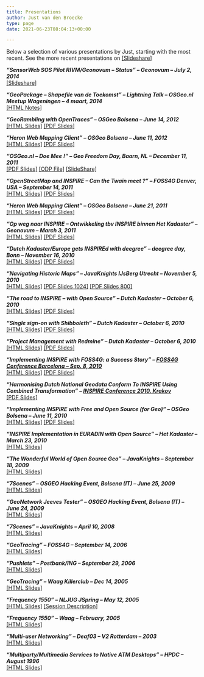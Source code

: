 ```yaml
---
title: Presentations
author: Just van den Broecke
type: page
date: 2021-06-23T08:04:13+00:00

---
```

Below a selection of various presentations by Just, starting with the most recent. See the more recent presentations on [\[Slideshare\]][1]

**_&#8220;SensorWeb SOS Pilot RIVM/Geonovum &#8211; Status&#8221; &#8211; Geonovum &#8211; July 2, 2014_**  
[\[Slideshare\]][2]

**_&#8220;GeoPackage &#8211; Shapefile van de Toekomst&#8221; &#8211; Lightning Talk &#8211; OSGeo.nl Meetup Wageningen &#8211; 4 maart, 2014_**  
[\[HTML Notes\]][3]

**_&#8220;GeoRambling with OpenTraces&#8221; &#8211; OSGeo Bolsena &#8211; June 14, 2012_**  
[\[HTML Slides\]][4] [\[PDF Slides\]][5]

**_&#8220;Heron Web Mapping Client&#8221; &#8211; OSGeo Bolsena &#8211; June 11, 2012_**  
[\[HTML Slides\]][6] [\[PDF Slides\]][7]

**_&#8220;OSGeo.nl &#8211; Doe Mee !&#8221; &#8211; Geo Freedom Day, Baarn, NL &#8211; December 11, 2011_**  
[\[PDF Slides\]][8] [\[ODP File\]][9] [\[SlideShare\]][10]

**_&#8220;OpenStreetMap and INSPIRE &#8211; Can the Twain meet ?&#8221; &#8211; FOSS4G Denver, USA &#8211; September 14, 2011_**  
[\[HTML Slides\]][11] [\[PDF Slides\]][12]

**_&#8220;Heron Web Mapping Client&#8221; &#8211; OSGeo Bolsena &#8211; June 21, 2011_**  
[\[HTML Slides\]][13] [\[PDF Slides\]][14]

**_&#8220;Op weg naar INSPIRE &#8211; Ontwikkeling tbv INSPIRE binnen Het Kadaster&#8221; &#8211; Geonovum &#8211; March 3, 2011_**  
[\[HTML Slides\]][15] [\[PDF Slides\]][16]

**_&#8220;Dutch Kadaster/Europe gets INSPIREd with deegree&#8221; &#8211; deegree day, Bonn &#8211; November 16, 2010_**  
[\[HTML Slides\]][17] [\[PDF Slides\]][18]

**_&#8220;Navigating Historic Maps&#8221; &#8211; JavaKnights IJsBerg Utrecht &#8211; November 5, 2010_**  
[\[HTML Slides\]][19] [\[PDF Slides 1024\]][20] [\[PDF Slides 800\]][21]

**_&#8220;The road to INSPIRE &#8211; with Open Source&#8221; &#8211; Dutch Kadaster &#8211; October 6, 2010_**  
[\[HTML Slides\]][22] [\[PDF Slides\]][23]

**_&#8220;Single sign-on with Shibboleth&#8221; &#8211; Dutch Kadaster &#8211; October 6, 2010_**  
[\[HTML Slides\]][24] [\[PDF Slides\]][25]

**_&#8220;Project Management with Redmine&#8221; &#8211; Dutch Kadaster &#8211; October 6, 2010_**  
[\[HTML Slides\]][26] [\[PDF Slides\]][27]

**_&#8220;Implementing INSPIRE with FOSS4G: a Success Story&#8221; &#8211; [FOSS4G Conference Barcelona &#8211; Sep. 8, 2010][28]_**  
[\[HTML Slides\]][29] [\[PDF Slides\]][30]

**_&#8220;Harmonising Dutch National Geodata Conform To INSPIRE Using Combined Transformation&#8221; &#8211; [INSPIRE Conference 2010. Krakov][31]_**  
[\[PDF Slides\]][32]

**_&#8220;Implementing INSPIRE with Free and Open Source (for Geo)&#8221; &#8211; OSGeo Bolsena &#8211; June 11, 2010_**  
[\[HTML Slides\]][33] [\[PDF Slides\]][34]

**_&#8220;INSPIRE Implementation in EURADIN with Open Source&#8221; &#8211; Het Kadaster &#8211; March 23, 2010_**  
[\[HTML Slides\]][35]

**_&#8220;The Wonderful World of Open Source Geo&#8221; &#8211; JavaKnights &#8211; September 18, 2009_**  
[\[HTML Slides\]][36]

**_&#8220;7Scenes&#8221; &#8211; OSGEO Hacking Event, Bolsena (IT) &#8211; June 25, 2009_**  
[\[HTML Slides\]][37]

**_&#8220;GeoNetwork Jeeves Tester&#8221; &#8211; OSGEO Hacking Event, Bolsena (IT) &#8211; June 24, 2009_**  
[\[HTML Slides\]][38]

**_&#8220;7Scenes&#8221; &#8211; JavaKnights &#8211; April 10, 2008_**  
[\[HTML Slides\]][39]

**_&#8220;GeoTracing&#8221; &#8211; FOSS4G &#8211; September 14, 2006_**  
[\[HTML Slides\]][40]

**_&#8220;Pushlets&#8221; &#8211; Postbank/ING &#8211; September 29, 2006_**  
[\[HTML Slides\]][41]

**_&#8220;GeoTracing&#8221; &#8211; Waag Killerclub &#8211; Dec 14, 2005_**  
[\[HTML Slides\]][42]

**_&#8220;Frequency 1550&#8221; &#8211; NLJUG JSpring &#8211; May 12, 2005_**  
[\[HTML Slides\]][43] [\[Session Description\]][44]

**_&#8220;Frequency 1550&#8221; &#8211; Waag &#8211; February, 2005_**  
[\[HTML Slides\]][45]

**_&#8220;Multi-user Networking&#8221; &#8211; Deaf03 &#8211; V2 Rotterdam &#8211; 2003_**  
[\[HTML Slides\]][46]

**_&#8220;Multiparty/Multimedia Services to Native ATM Desktops&#8221; &#8211; HPDC &#8211; August 1996_**  
[\[HTML Slides\]][47]

[1]: http://www.slideshare.net/justb4
[2]: http://www.slideshare.net/justb4/sensorweb-sos-pilot-rivmgeonovum-status
[3]: https://files.justobjects.nl/presentation/geopackage1/index.html
[4]: https://files.justobjects.nl/presentation/bolsena-2012-georambling/index.html
[5]: https://files.justobjects.nl/presentation/bolsena-2012-georambling/bolsena-2012-georambling.pdf
[6]: https://files.justobjects.nl/presentation/bolsena-2012-heron/index.html
[7]: https://files.justobjects.nl/presentation/bolsena-2012-heron/bolsena-2012-heron.pdf
[8]: https://files.justobjects.nl/presentation/geofreedomday-2011-osgeonl/OSGeo.nl-GeofreedomDay-Baarn-2011-Just.pdf
[9]: https://files.justobjects.nl/presentation/geofreedomday-2011-osgeonl/OSGeo.nl-GeofreedomDay-Baarn-2011-Just.odp
[10]: http://www.slideshare.net/justb4/osgeonl-introductie-geo-freedom-day
[11]: https://files.justobjects.nl/presentation/foss4g-2011/html/img0.html
[12]: https://files.justobjects.nl/presentation/foss4g-2011/osm-inspire-foss4g2011-broecke.pdf
[13]: https://files.justobjects.nl/presentation/bolsena-2011-heron/index.html
[14]: https://files.justobjects.nl/presentation/bolsena-2011-heron/heron-v1.pdf
[15]: https://files.justobjects.nl/presentation/kadaster-inspire-geonovum-mrt2011/index.html
[16]: https://files.justobjects.nl/presentation/kadaster-inspire-geonovum-mrt2011/kadaster-inspire-geonovum-3mrt11.pdf
[17]: https://files.justobjects.nl/presentation/deegree-day-2010/index.html
[18]: https://files.justobjects.nl/presentation/deegree-day-2010/INSPIRE-deegree-day-2010.pdf
[19]: https://files.justobjects.nl/presentation/histomapnav-jknights-2010/index.html
[20]: https://files.justobjects.nl/presentation/histomapnav-jknights-2010/pres-jknights-101105-1024.pdf
[21]: https://files.justobjects.nl/presentation/histomapnav-jknights-2010/pres-jknights-101105-800.pdf
[22]: https://files.justobjects.nl/presentation/kadaster-inspire-foss4g-2010/index.html
[23]: https://files.justobjects.nl/presentation/kadaster-inspire-foss4g-2010/kadaster-inspire-foss4g-2010.pdf
[24]: https://files.justobjects.nl/presentation/kadaster-shibboleth-2010/index.html
[25]: https://files.justobjects.nl/presentation/kadaster-shibboleth-2010/shibboleth.pdf
[26]: https://files.justobjects.nl/presentation/kadaster-redmine-2010/index.html
[27]: https://files.justobjects.nl/presentation/kadaster-redmine-2010/redmine.pdf
[28]: http://2010.foss4g.org/
[29]: https://files.justobjects.nl/presentation/foss4g-2010/index.html
[30]: https://files.justobjects.nl/presentation/foss4g-2010/foss4g-2010-inspire-just.pdf
[31]: http://inspire.jrc.ec.europa.eu/events/conferences/inspire_2010/
[32]: https://files.justobjects.nl/presentation/krakov-2010/inspire-krakow-2010-kadaster.pdf
[33]: https://files.justobjects.nl/presentation/bolsena-2010-inspire/index.html
[34]: https://files.justobjects.nl/presentation/bolsena-2010-inspire/bolsena-2010-inspire-just.pdf
[35]: https://files.justobjects.nl/presentation/kadaster-inspire-ws-nrw/index.html
[36]: https://files.justobjects.nl/presentation/topotales/index.html
[37]: https://files.justobjects.nl/presentation/bolsena-7scenes/index.html
[38]: https://files.justobjects.nl/presentation/bolsena-jeeves-tester/index.html
[39]: https://files.justobjects.nl/presentation/7scenesjk/index.html
[40]: http://www.geotracing.com/presentation
[41]: http://www.pushlets.com/presentation
[42]: https://files.justobjects.nl/presentation/geotracing-lm-05/index.html
[43]: https://files.justobjects.nl/presentation/jspring05/index.html
[44]: http://www.nljug.org/pages/events/content/jspring_2005/sessions/00001
[45]: https://files.justobjects.nl/presentation/f1550tech/index.html
[46]: https://files.justobjects.nl/presentation/deaf03/slide.0.0.html
[47]: https://files.justobjects.nl/doc/hpdc-slides/index.htm
